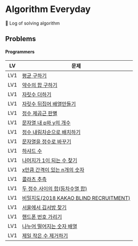 # Algorithm Everyday
🥊 Log of solving algorithm

## Problems

#### Programmers

| LV  | 문제                                                                                                    |
|-----|-------------------------------------------------------------------------------------------------------|
| LV1 | [평균 구하기](https://school.programmers.co.kr/learn/courses/30/lessons/12944)                             |
| LV1 | [약수의 합 구하기](https://school.programmers.co.kr/learn/courses/30/lessons/12928)                          |
| LV1 | [자릿수 더하기](https://school.programmers.co.kr/learn/courses/30/lessons/12931)                            |
| LV1 | [자릿수 뒤집어 배열만들기](https://school.programmers.co.kr/learn/courses/30/lessons/12932)                      |
| LV1 | [정수 제곱근 판별](https://school.programmers.co.kr/learn/courses/30/lessons/12934)                          |
| LV1 | [문자열 내 p와 y의 개수](https://school.programmers.co.kr/learn/courses/30/lessons/12916)                     |
| LV1 | [정수 내림차순으로 배치하기](https://school.programmers.co.kr/learn/courses/30/lessons/12933)                     |
| LV1 | [문자열을 정수로 바꾸기](https://school.programmers.co.kr/learn/courses/30/lessons/12925)                       |
| LV1 | [하샤드 수](https://school.programmers.co.kr/learn/courses/30/lessons/12947)                              |
| LV1 | [나머지가 1이 되는 수 찾기](https://school.programmers.co.kr/learn/courses/30/lessons/87389)                    |
| LV1 | [x만큼 간격이 있는 n개의 숫자](https://school.programmers.co.kr/learn/courses/30/lessons/12954)                  |
| LV1 | [콜라츠 추측](https://school.programmers.co.kr/learn/courses/30/lessons/12943)                             |
| LV1 | [두 정수 사이의 합(등차수열 합)](https://school.programmers.co.kr/learn/courses/30/lessons/12912)                 |
| LV1 | [비밀지도(2018 KAKAO BLIND RECRUITMENT)](https://school.programmers.co.kr/learn/courses/30/lessons/17681) |
| LV1 | [서울에서 김서방 찾기](https://school.programmers.co.kr/learn/courses/30/lessons/12919)                        |
| LV1 | [핸드폰 번호 가리기](https://school.programmers.co.kr/learn/courses/30/lessons/12948)                         |
| LV1 | [나누어 떨어지는 숫자 배열](https://school.programmers.co.kr/learn/courses/30/lessons/12910)                     |
| LV1 | [제일 작은 수 제거하기](https://school.programmers.co.kr/learn/courses/30/lessons/12935)                        |